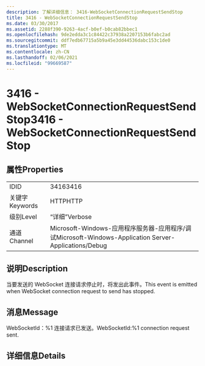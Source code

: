 ```yaml
---
description: 了解详细信息： 3416-WebSocketConnectionRequestSendStop
title: 3416 - WebSocketConnectionRequestSendStop
ms.date: 03/30/2017
ms.assetid: 2288f390-9263-4acf-b0ef-b0cab82bbec1
ms.openlocfilehash: 9de2edda3c1c84422c37938a2207153b6fabc2ad
ms.sourcegitcommit: ddf7edb67715a5b9a45e3dd44536dabc153c1de0
ms.translationtype: MT
ms.contentlocale: zh-CN
ms.lasthandoff: 02/06/2021
ms.locfileid: "99669587"
---
```

# <a name="3416---websocketconnectionrequestsendstop"></a><span data-ttu-id="395d0-103">3416 - WebSocketConnectionRequestSendStop</span><span class="sxs-lookup"><span data-stu-id="395d0-103">3416 - WebSocketConnectionRequestSendStop</span></span>

## <a name="properties"></a><span data-ttu-id="395d0-104">属性</span><span class="sxs-lookup"><span data-stu-id="395d0-104">Properties</span></span>  
  
|||  
|-|-|  
|<span data-ttu-id="395d0-105">ID</span><span class="sxs-lookup"><span data-stu-id="395d0-105">ID</span></span>|<span data-ttu-id="395d0-106">3416</span><span class="sxs-lookup"><span data-stu-id="395d0-106">3416</span></span>|  
|<span data-ttu-id="395d0-107">关键字</span><span class="sxs-lookup"><span data-stu-id="395d0-107">Keywords</span></span>|<span data-ttu-id="395d0-108">HTTP</span><span class="sxs-lookup"><span data-stu-id="395d0-108">HTTP</span></span>|  
|<span data-ttu-id="395d0-109">级别</span><span class="sxs-lookup"><span data-stu-id="395d0-109">Level</span></span>|<span data-ttu-id="395d0-110">“详细”</span><span class="sxs-lookup"><span data-stu-id="395d0-110">Verbose</span></span>|  
|<span data-ttu-id="395d0-111">通道</span><span class="sxs-lookup"><span data-stu-id="395d0-111">Channel</span></span>|<span data-ttu-id="395d0-112">Microsoft-Windows-应用程序服务器-应用程序/调试</span><span class="sxs-lookup"><span data-stu-id="395d0-112">Microsoft-Windows-Application Server-Applications/Debug</span></span>|  
  
## <a name="description"></a><span data-ttu-id="395d0-113">说明</span><span class="sxs-lookup"><span data-stu-id="395d0-113">Description</span></span>  

 <span data-ttu-id="395d0-114">当要发送的 WebSocket 连接请求停止时，将发出此事件。</span><span class="sxs-lookup"><span data-stu-id="395d0-114">This event is emitted when WebSocket connection request to send has stopped.</span></span>  
  
## <a name="message"></a><span data-ttu-id="395d0-115">消息</span><span class="sxs-lookup"><span data-stu-id="395d0-115">Message</span></span>  

 <span data-ttu-id="395d0-116">WebSocketId：%1 连接请求已发送。</span><span class="sxs-lookup"><span data-stu-id="395d0-116">WebSocketId:%1 connection request sent.</span></span>  
  
## <a name="details"></a><span data-ttu-id="395d0-117">详细信息</span><span class="sxs-lookup"><span data-stu-id="395d0-117">Details</span></span>
